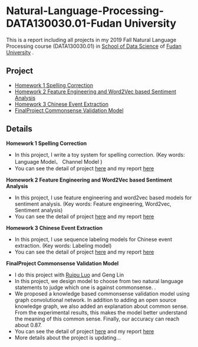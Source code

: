 # Natural-Language-Processing-DATA130030.01-Fudan University
This is a report including all projects in my 2019 Fall Natural Language Processing course (DATA130030.01) in [School of Data Science](https://sds.fudan.edu.cn/)  of [Fudan University](https://www.fudan.edu.cn/) .

## Project
   * [Homework 1 Spelling Correction](https://github.com/Guardianzc/Project-of-Natural-Language-Processing-DATA130030.01/tree/master/Homework%201%20Spelling%20Correction)
   * [Homework 2 Feature Engineering and Word2Vec based Sentiment Analysis](https://github.com/Guardianzc/Project-of-Natural-Language-Processing-DATA130030.01/tree/master/Homework%202%20Feature%20Engineering%20and%20Word2Vec%20based%20Sentiment%20Analysis)
   * [Homework 3 Chinese Event Extraction](https://github.com/Guardianzc/Project-of-Natural-Language-Processing-DATA130030.01/tree/master/Homework%203%20Chinese%20Event%20Extraction)
   * [FinalProject Commonsense Validation Model](https://github.com/Guardianzc/Project-of-Natural-Language-Processing-DATA130030.01/tree/master/Final%20PJ)
   
## Details
**Homework 1 Spelling Correction**
* In this project, I write a toy system for spelling correction.  (Key words: Language Model、 Channel Model )
* You can see the detail of project [here](https://github.com/Guardianzc/Project-of-Natural-Language-Processing-DATA130030.01/blob/master/Homework%201%20Spelling%20Correction/Homework%201/spell-correction.pptx) and my report [here](https://github.com/Guardianzc/Project-of-Natural-Language-Processing-DATA130030.01/tree/master/Homework%201%20Spelling%20Correction/Answer)
    
**Homework 2 Feature Engineering and Word2Vec based Sentiment Analysis**
* In this project, I use feature engineering and word2vec based models for sentiment analysis. 
(Key words: Feature engineering, Word2vec, Sentiment analysis)
* You can see the detail of project [here](https://github.com/Guardianzc/Project-of-Natural-Language-Processing-DATA130030.01/tree/master/Homework%202%20Feature%20Engineering%20and%20Word2Vec%20based%20Sentiment%20Analysis/Homework%202) and my report [here](https://github.com/Guardianzc/Project-of-Natural-Language-Processing-DATA130030.01/tree/master/Homework%202%20Feature%20Engineering%20and%20Word2Vec%20based%20Sentiment%20Analysis/Answer)

**Homework 3 Chinese Event Extraction**
* In this project, I use sequence labeling models for Chinese event extraction. (Key words: Labeling model)
* You can see the detail of project [here](https://github.com/Guardianzc/Project-of-Natural-Language-Processing-DATA130030.01/tree/master/Homework%203%20Chinese%20Event%20Extraction/Homework%203) and my report [here](https://github.com/Guardianzc/Project-of-Natural-Language-Processing-DATA130030.01/tree/master/Homework%203%20Chinese%20Event%20Extraction/Answer)
    
**FinalProject Commonsense Validation Model**
* I do this project with [Ruipu Luo](https://rupertluo.github.io/) and Geng Lin
* In this project, we design model to choose from two natural language statements to judge which one is against commonsense.
.
* We proposed a knowledge based commonsense validation model using graph convolutional network. In addition to adding an open source knowledge graph, we also added an explanation about common sense. From the experimental results,  this makes the model better understand the meaning of this common sense. Finally, our accuracy can reach about 0.87.
* You can see the detail of project [here](https://github.com/Guardianzc/Project-of-Natural-Language-Processing-DATA130030.01/tree/master/Final%20PJ/Final%20PJ) and my report [here](https://github.com/Guardianzc/Project-of-Natural-Language-Processing-DATA130030.01/blob/master/Final%20PJ/NLP_Final.pdf)
* More details about the project is updating...
